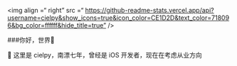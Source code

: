 <img align =“ right” src =“ https://github-readme-stats.vercel.app/api?username=cielpy&show_icons=true&icon_color=CE1D2D&text_color=718096&bg_color=ffffff&hide_title=true” />

###你好，世界👋

🤔 这里是 cielpy，南漂七年，曾经是 iOS 开发者，现在在考虑从业方向
